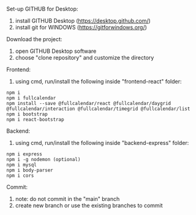 Set-up GITHUB for Desktop:
  1. install GITHUB Desktop (https://desktop.github.com/)
  2. install git for WINDOWS (https://gitforwindows.org/)

Download the project:
  1. open GITHUB Desktop software
  2. choose "clone repository" and customize the directory

Frontend:
  1.  using cmd, run/install the following inside "frontend-react" folder:
     
    npm i
    npm i fullcalendar
    npm install --save @fullcalendar/react @fullcalendar/daygrid @fullcalendar/interaction @fullcalendar/timegrid @fullcalendar/list
    npm i bootstrap
    npm i react-bootstrap

Backend:
  1.  using cmd, run/install the following inside "backend-express" folder:
     
    npm i express
    npm i -g nodemon (optional)
    npm i mysql
    npm i body-parser
    npm i cors

Commit:
  1. note: do not commit in the "main" branch
  2. create new branch or use the existing branches to commit
